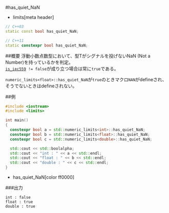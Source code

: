#has_quiet_NaN
* limits[meta header]

```cpp
// C++03
static const bool has_quiet_NaN;

// C++11
static constexpr bool has_quiet_NaN;
```

##概要
浮動小数点数型において、型Tがシグナルを投げないNaN (Not a Number)を持っているかを判定。  
[`is_iec559`](./is_iec559.md)` != false`が成り立つ場合は常に`true`である。  

`numeric_limits<float>::has_quiet_NaN`が`true`のときマクロ`NAN`がdefineされ、そうでないときはdefineされない。


##例
```cpp
#include <iostream>
#include <limits>

int main()
{
  constexpr bool a = std::numeric_limits<int>::has_quiet_NaN;
  constexpr bool b = std::numeric_limits<float>::has_quiet_NaN;
  constexpr bool c = std::numeric_limits<double>::has_quiet_NaN;

  std::cout << std::boolalpha;
  std::cout << "int : " << a << std::endl;
  std::cout << "float : " << b << std::endl;
  std::cout << "double : " << c << std::endl;
}
```
* has_quiet_NaN[color ff0000]

###出力
```
int : false
float : true
double : true
```


